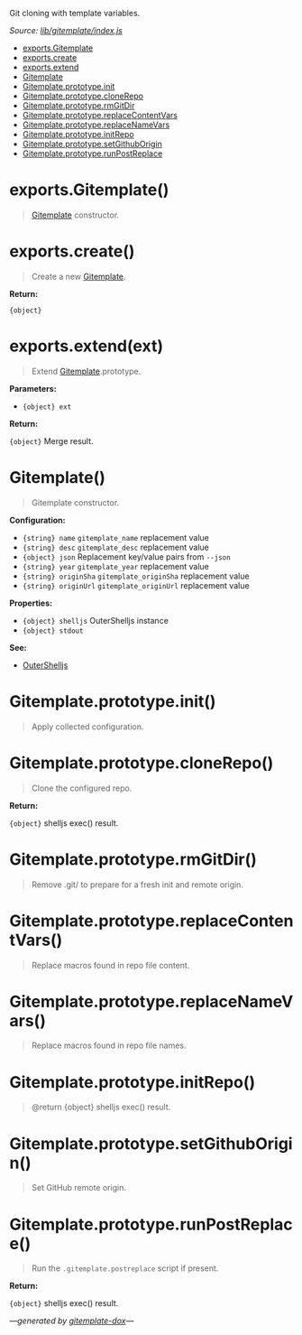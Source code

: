 Git cloning with template variables.

_Source: [lib/gitemplate/index.js](../lib/gitemplate/index.js)_

- [exports.Gitemplate](#exportsgitemplate)
- [exports.create](#exportscreate)
- [exports.extend](#exportsextendext)
- [Gitemplate](#gitemplate)
- [Gitemplate.prototype.init](#gitemplateprototypeinit)
- [Gitemplate.prototype.cloneRepo](#gitemplateprototypeclonerepo)
- [Gitemplate.prototype.rmGitDir](#gitemplateprototypermgitdir)
- [Gitemplate.prototype.replaceContentVars](#gitemplateprototypereplacecontentvars)
- [Gitemplate.prototype.replaceNameVars](#gitemplateprototypereplacenamevars)
- [Gitemplate.prototype.initRepo](#gitemplateprototypeinitrepo)
- [Gitemplate.prototype.setGithubOrigin](#gitemplateprototypesetgithuborigin)
- [Gitemplate.prototype.runPostReplace](#gitemplateprototyperunpostreplace)

# exports.Gitemplate()

> [Gitemplate](#gitemplate) constructor.

# exports.create()

> Create a new [Gitemplate](#gitemplate).

**Return:**

`{object}`

# exports.extend(ext)

> Extend [Gitemplate](#gitemplate).prototype.

**Parameters:**

- `{object} ext`

**Return:**

`{object}` Merge result.

# Gitemplate()

> Gitemplate constructor.

**Configuration:**

- `{string} name` `gitemplate_name` replacement value
- `{string} desc` `gitemplate_desc` replacement value
- `{object} json` Replacement key/value pairs from `--json`
- `{string} year` `gitemplate_year` replacement value
- `{string} originSha` `gitemplate_originSha` replacement value
- `{string} originUrl` `gitemplate_originUrl` replacement value

**Properties:**

- `{object} shelljs` OuterShelljs instance
- `{object} stdout`

**See:**

- [OuterShelljs](https://github.com/codeactual/outer-shelljs/blob/master/docs/OuterShelljs.md)

# Gitemplate.prototype.init()

> Apply collected configuration.

# Gitemplate.prototype.cloneRepo()

> Clone the configured repo.

**Return:**

`{object}` shelljs exec() result.

# Gitemplate.prototype.rmGitDir()

> Remove .git/ to prepare for a fresh init and remote origin.

# Gitemplate.prototype.replaceContentVars()

> Replace macros found in repo file content.

# Gitemplate.prototype.replaceNameVars()

> Replace macros found in repo file names.

# Gitemplate.prototype.initRepo()

> @return {object} shelljs exec() result.

# Gitemplate.prototype.setGithubOrigin()

> Set GitHub remote origin.

# Gitemplate.prototype.runPostReplace()

> Run the `.gitemplate.postreplace` script if present.

**Return:**

`{object}` shelljs exec() result.

_&mdash;generated by [gitemplate-dox](https://github.com/codeactual/gitemplate-dox)&mdash;_

